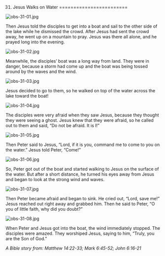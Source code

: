 31. Jesus Walks on Water
========================

![obs-31-01.jpg](/_media/en/obs/obs-31-01.jpg?w=640&h=360&tok=054c75 "obs-31-01.jpg")

Then Jesus told the disciples to get into a boat and sail to the other
side of the lake while he dismissed the crowd. After Jesus had sent the
crowd away, he went up on a mountain to pray. Jesus was there all alone,
and he prayed long into the evening.

![obs-31-02.jpg](/_media/en/obs/obs-31-02.jpg?w=640&h=360&tok=4e2a70 "obs-31-02.jpg")

Meanwhile, the disciples’ boat was a long way from land. They were in
danger, because a storm had come up and the boat was being tossed around
by the waves and the wind.

![obs-31-03.jpg](/_media/en/obs/obs-31-03.jpg?w=640&h=360&tok=0765f3 "obs-31-03.jpg")

Jesus decided to go to them, so he walked on top of the water across the
lake toward the boat!

![obs-31-04.jpg](/_media/en/obs/obs-31-04.jpg?w=640&h=360&tok=12aa7b "obs-31-04.jpg")

The disciples were very afraid when they saw Jesus, because they thought
they were seeing a ghost. Jesus knew that they were afraid, so he called
out to them and said, “Do not be afraid. It is I!”

![obs-31-05.jpg](/_media/en/obs/obs-31-05.jpg?w=640&h=360&tok=0d4103 "obs-31-05.jpg")

Then Peter said to Jesus, “Lord, if it is you, command me to come to you
on the water.” Jesus told Peter, “Come!”

![obs-31-06.jpg](/_media/en/obs/obs-31-06.jpg?w=640&h=360&tok=7f4215 "obs-31-06.jpg")

So, Peter got out of the boat and started walking to Jesus on the
surface of the water. But after a short distance, he turned his eyes
away from Jesus and began to look at the strong wind and waves.

![obs-31-07.jpg](/_media/en/obs/obs-31-07.jpg?w=640&h=360&tok=8a7d44 "obs-31-07.jpg")

Then Peter became afraid and began to sink. He cried out, “Lord, save
me!” Jesus reached out right away and grabbed him. Then he said to
Peter, “O you of little faith, why did you doubt?”

![obs-31-08.jpg](/_media/en/obs/obs-31-08.jpg?w=640&h=360&tok=b021a9 "obs-31-08.jpg")

When Peter and Jesus got into the boat, the wind immediately stopped.
The disciples were amazed. They worshiped Jesus, saying to him, “Truly,
you are the Son of God.”

*A Bible story from: Matthew 14:22-33; Mark 6:45-52; John 6:16-21*

